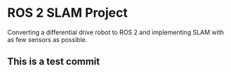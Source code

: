 # ROS 2 SLAM Project
Converting a differential drive robot to ROS 2 and implementing SLAM with as few sensors as possible.
## This is a test commit
